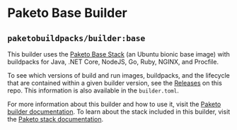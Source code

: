 # Paketo Base Builder

## `paketobuildpacks/builder:base`

This builder uses the [Paketo Base Stack](https://github.com/paketo-buildpacks/base-stack-release) (an Ubuntu bionic base image) with buildpacks for Java, .NET
Core, NodeJS, Go, Ruby, NGINX, and Procfile.

To see which versions of build and run images, buildpacks, and the lifecycle
that are contained within a given builder version, see the
[Releases](https://github.com/paketo-buildpacks/base-builder/releases) on this
repo. This information is also available in the `builder.toml`.

For more information about this builder and how to use it, visit the [Paketo
builder documentation](https://paketo.io/docs/builders/).  To learn about the
stack included in this builder, visit the [Paketo stack
documentation](https://paketo.io/docs/stacks/).
